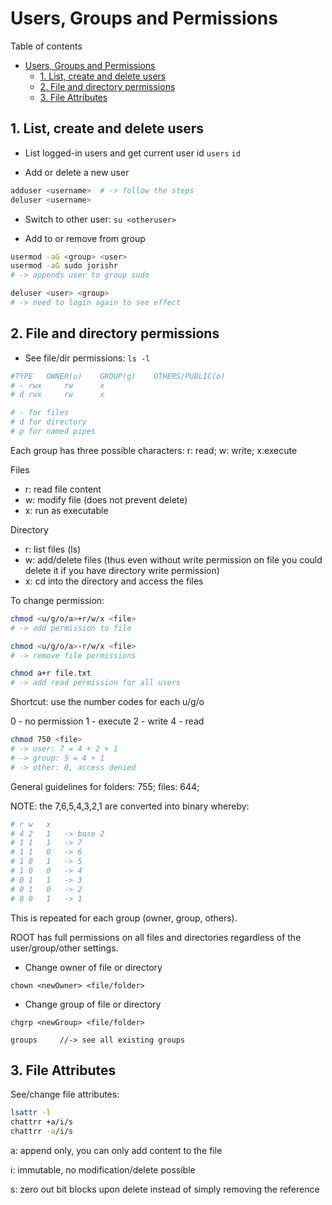# Users, Groups and Permissions
Table of contents
- [Users, Groups and Permissions](#users-groups-and-permissions)
  - [1. List, create and delete users](#1-list-create-and-delete-users)
  - [2. File and directory permissions](#2-file-and-directory-permissions)
  - [3. File Attributes](#3-file-attributes)

## 1. List, create and delete users
* List logged-in users and get current user id
`users`
`id`

* Add or delete a new user
```bash
adduser <username> 	# -> follow the steps
deluser <username>
```
* Switch to other user: `su <otheruser>`

* Add to or remove from group
```bash
usermod -aG <group> <user>	
usermod -aG sudo jorishr	
# -> appends user to group sudo

deluser <user> <group>
# -> need to login again to see effect
```

## 2. File and directory permissions
* See file/dir permissions: `ls -l`
```bash
#TYPE 	OWNER(u)	GROUP(g)	OTHERS/PUBLIC(o)
# - rwx		rw		x
# d	rwx		rw		x

# - for files
# d for directory
# p for named pipes
```
Each group has three possible characters:
r: read; w: write; x:execute

Files
- r: read file content
- w: modify file (does not prevent delete)
- x: run as executable

Directory
- r: list files (ls)
- w: add/delete files (thus even without write permission on file you could delete it if you have directory write permission)
- x: cd into the directory and access the files

To change permission:
```bash
chmod <u/g/o/a>+r/w/x <file>		
# -> add permission to file

chmod <u/g/o/a>-r/w/x <file>		
# -> remove file permissions

chmod a+r file.txt		
# -> add read permission for all users
```

Shortcut: use the number codes for each u/g/o

0 - no permission
1 - execute
2 - write
4 - read
```bash
chmod 750 <file>
# -> user: 7 = 4 + 2 + 1
# -> group: 5 = 4 + 1
# -> other: 0, access denied
```
General guidelines for folders: 755; files: 644;

NOTE: the 7,6,5,4,3,2,1 are converted into binary whereby:
```bash
# r	w	x
# 4	2	1	-> base 2
# 1	1	1	-> 7
# 1	1	0	-> 6
# 1	0	1	-> 5
# 1	0	0	-> 4
# 0	1	1	-> 3
# 0	1	0	-> 2
# 0	0	1	-> 1
```
This is repeated for each group (owner, group, others).	
	
ROOT has full permissions on all files and directories regardless of the user/group/other settings.

* Change owner of file or directory

`chown <newOwner> <file/folder>`

* Change group of file or directory

`chgrp <newGroup> <file/folder>`

`groups 	//-> see all existing groups`

## 3. File Attributes
See/change file attributes: 
```bash
lsattr -l
chattrr +a/i/s
chattrr -a/i/s
```
a: append only, you can only add content to the file

i: immutable, no modification/delete possible

s: zero out bit blocks upon delete instead of simply removing the reference